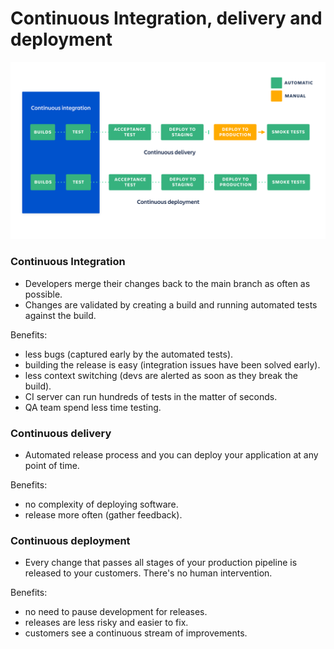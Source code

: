 # Continuous Integration, delivery and deployment

![image](.ci-cd-images/ci%20cd%20asset%20updates%20.007.png)

### Continuous Integration

- Developers merge their changes back to the main branch as often as possible.
- Changes are validated by creating a build and running automated tests against the build.

Benefits:
- less bugs (captured early by the automated tests).
- building the release is easy (integration issues have been solved early).
- less context switching (devs are alerted as soon as they break the build).
- CI server can run hundreds of tests in the matter of seconds.
- QA team spend less time testing.


### Continuous delivery

- Automated release process and you can deploy your application at any point of time.

Benefits:
- no complexity of deploying software.
- release more often (gather feedback).

### Continuous deployment 

- Every change that passes all stages of your production pipeline is released to your customers. There's no human intervention.

Benefits:
- no need to pause development for releases.
- releases are less risky and easier to fix.
- customers see a continuous stream of improvements.